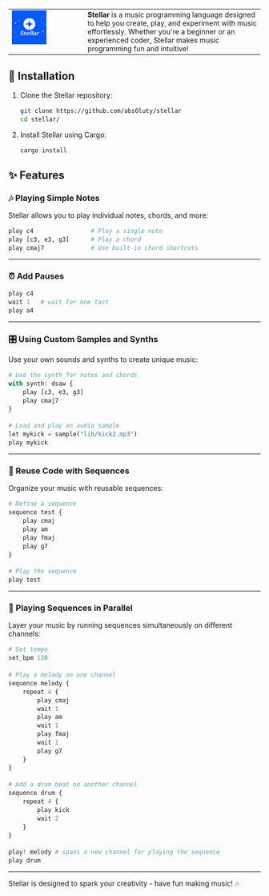 <table style="border-collapse: collapse; border: none;">
<tr>
<td width="30%" valign="top">
<img src="./stellar.png" width="50%">
</td>
<td valign="top">
<b>Stellar</b> is a music programming language designed to help you create, play, and experiment with music effortlessly. Whether you're a beginner or an experienced coder, Stellar makes music programming fun and intuitive!
</td>
</table>

## 🚀 Installation

1. Clone the Stellar repository:
   ```bash
   git clone https://github.com/abs0luty/stellar
   cd stellar/
   ```

2. Install Stellar using Cargo:
   ```bash
   cargo install
   ```

## ✨ Features

### 🎶 Playing Simple Notes
Stellar allows you to play individual notes, chords, and more:

```python
play c4                # Play a single note
play [c3, e3, g3]      # Play a chord
play cmaj7             # Use built-in chord shortcuts
```

---

### ⏰ Add Pauses

```python
play c4
wait 1   # wait for one tact
play a4
```

---

### 🎛️ Using Custom Samples and Synths
Use your own sounds and synths to create unique music:

```python
# Use the synth for notes and chords
with synth: dsaw {
    play [c3, e3, g3]
    play cmaj7
}

# Load and play an audio sample
let mykick = sample("lib/kick2.mp3")
play mykick
```

---

### 🔁 Reuse Code with Sequences
Organize your music with reusable sequences:

```python
# Define a sequence
sequence test {
    play cmaj
    play am
    play fmaj
    play g7
}

# Play the sequence
play test
```

---

### 🥁 Playing Sequences in Parallel
Layer your music by running sequences simultaneously on different channels:

```python
# Set tempo 
set_bpm 120

# Play a melody on one channel
sequence melody {
    repeat 4 {
        play cmaj
        wait 1
        play am
        wait 1
        play fmaj
        wait 1
        play g7
    }
}

# Add a drum beat on another channel
sequence drum {
    repeat 4 {
        play kick
        wait 2
    }
}

play! melody # spans a new channel for playing the sequence
play drum
```

---

Stellar is designed to spark your creativity - have fun making music! 🎶